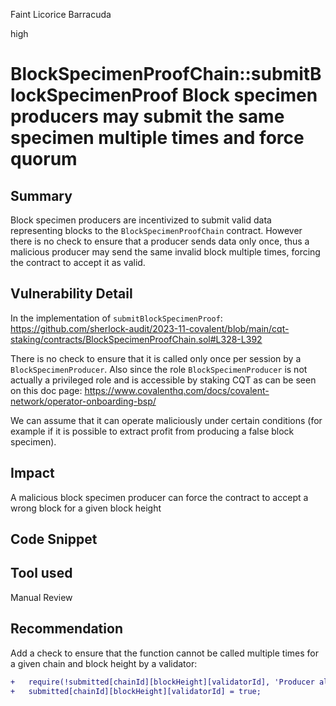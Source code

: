 Faint Licorice Barracuda

high

# BlockSpecimenProofChain::submitBlockSpecimenProof Block specimen producers may submit the same specimen multiple times and force quorum

## Summary
Block specimen producers are incentivized to submit valid data representing blocks to the `BlockSpecimenProofChain` contract. However there is no check to ensure that a producer sends data only once, thus a malicious producer may send the same invalid block multiple times, forcing the contract to accept it as valid.

## Vulnerability Detail
In the implementation of `submitBlockSpecimenProof`:
https://github.com/sherlock-audit/2023-11-covalent/blob/main/cqt-staking/contracts/BlockSpecimenProofChain.sol#L328-L392

There is no check to ensure that it is called only once per session by a `BlockSpecimenProducer`.
Also since the role `BlockSpecimenProducer` is not actually a privileged role and is accessible by staking CQT as can be seen on this doc page:
https://www.covalenthq.com/docs/covalent-network/operator-onboarding-bsp/

We can assume that it can operate maliciously under certain conditions (for example if it is possible to extract profit from producing a false block specimen).

## Impact
A malicious block specimen producer can force the contract to accept a wrong block for a given block height

## Code Snippet

## Tool used

Manual Review

## Recommendation
Add a check to ensure that the function cannot be called multiple times for a given chain and block height by a validator:

```diff
+   require(!submitted[chainId][blockHeight][validatorId], 'Producer already submitted block specimen');
+   submitted[chainId][blockHeight][validatorId] = true;
```